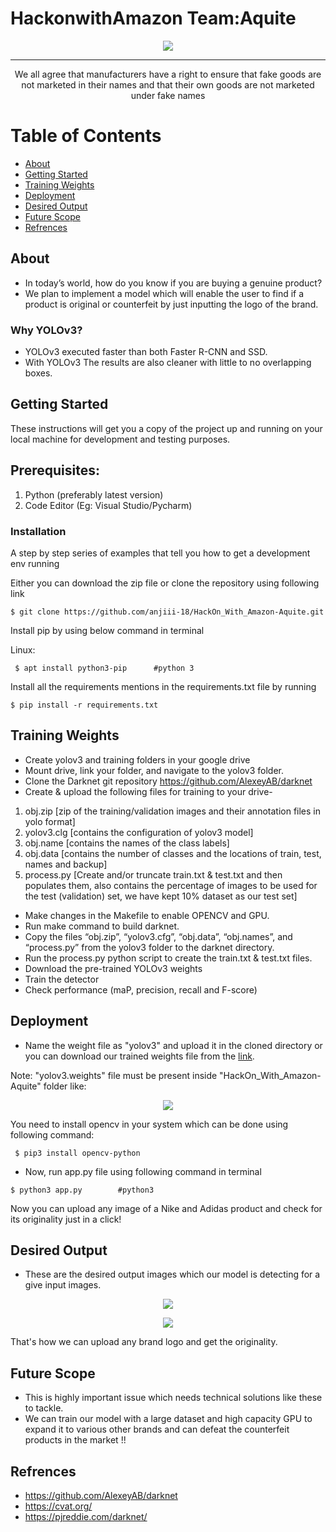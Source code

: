 # HackonwithAmazon Team:Aquite
<div align="center">

  ![](https://www.mecco.com/Files/BlogItems/Spotting-Couterfeits.jpg)

</div>

---

<p align="center">We all agree that manufacturers have a right to ensure that fake goods are not marketed in their names and that their own goods are not marketed under fake names</p>

# Table of Contents
+ [About](#description)
+ [Getting Started](#getting_started)
+ [Training Weights](#Training_Weights)
+ [Deployment](#Deployment)
+ [Desired Output](#Desired_Output)
+ [Future Scope](#future_scope)
+ [Refrences](#Refrences)

## About <a name="description"></a>
+ In today’s world, how do you know if you are buying a genuine product?
+ We plan to implement a model which will enable the user to find if a product is original or counterfeit by just inputting the logo of the brand.

### Why YOLOv3? <a name="why_YOLOv3"></a>
+ YOLOv3 executed faster than both Faster R-CNN and SSD.
+ With YOLOv3 The results are also cleaner with little to no overlapping boxes.

## Getting Started <a name="getting_started"></a>
These instructions will get you a copy of the project up and running on your local machine for development and testing purposes.


## Prerequisites:

1) Python (preferably latest version)
2) Code Editor (Eg: Visual Studio/Pycharm)


### Installation
A step by step series of examples that tell you how to get a development env running

Either you can download the zip file or clone the repository using following link
```
$ git clone https://github.com/anjiii-18/HackOn_With_Amazon-Aquite.git
```

Install pip by using below command in terminal

Linux: 
```
 $ apt install python3-pip      #python 3
```

Install all the  requirements mentions in the requirements.txt file by running 

```
$ pip install -r requirements.txt
```


## Training Weights <a name="Training_Weights"></a>
- Create yolov3 and training folders in your google drive
- Mount drive, link your folder, and navigate to the yolov3 folder.
- Clone the Darknet git repository https://github.com/AlexeyAB/darknet
- Create & upload the following files for training to your drive-
1. obj.zip [zip of the training/validation images and their annotation files in yolo format]
2. yolov3.clg [contains the configuration of yolov3 model]
3. obj.name [contains the names of the class labels] 
4. obj.data [contains the number of classes and the locations of train, test, names and backup]
5. process.py [Create and/or truncate train.txt & test.txt and then populates them, also contains the percentage of images to be used for the test (validation) set, we have kept 10% dataset as our test set]
- Make changes in the Makefile to enable OPENCV and GPU.
- Run make command to build darknet.
- Copy the files “obj.zip”, “yolov3.cfg”, “obj.data”, “obj.names”, and “process.py” from the yolov3 folder to the darknet directory.
- Run the process.py python script to create the train.txt & test.txt files.
- Download the pre-trained YOLOv3 weights
- Train the detector
- Check performance (maP, precision, recall and F-score)

## Deployment <a name="Deployment"></a>
+ Name the weight file as "yolov3" and upload it in the cloned directory or you can download our trained weights file from the [link](https://drive.google.com/file/d/14mK1h9j5xYPodqTc823jFll3beAL3Rki/view?usp=sharing).

Note: "yolov3.weights" file must be present inside "HackOn_With_Amazon-Aquite" folder like: 

<div align="center">

  ![](https://github.com/anjiii-18/HackOn_With_Amazon-Aquite/blob/main/Result_Images/img5.jpeg)

</div>

You need to install opencv in your system which can be done using following command:

```
 $ pip3 install opencv-python
```

+ Now, run app.py file using following command in terminal

```
$ python3 app.py        #python3
```

Now you can upload any image of a Nike and Adidas product and check for its originality just in a click!  

## Desired Output <a name="Desired_Output"></a>
+ These are the desired output images which our model is detecting for a give input images.
<div align="center">

  ![](https://github.com/sakshi012000/HackOn_With_Amazon-Aquite/blob/main/Result_Images/img1.jpeg)

</div>
<div align="center">

  ![](https://github.com/anjiii-18/HackOn_With_Amazon-Aquite/blob/main/Result_Images/img2.jpeg)

</div>


That's how we can upload any brand logo and get the originality.



## Future Scope <a name="future_scope"></a>
+ This is highly important issue which needs technical solutions like these to tackle.
+ We can train our  model with a large dataset and high capacity GPU to expand it to various other brands and can defeat the counterfeit products in the market !!


## Refrences <a name="Refrences"></a>
+ https://github.com/AlexeyAB/darknet
+ https://cvat.org/
+ https://pjreddie.com/darknet/
